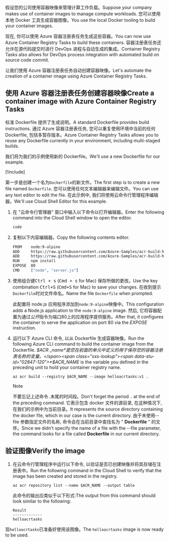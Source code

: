<span data-ttu-id="02847-101">假设您的公司使用容器映像来管理计算工作负载。</span><span class="sxs-lookup"><span data-stu-id="02847-101">Suppose your company makes use of container images to manage compute workloads.</span></span> <span data-ttu-id="02847-102">您可以使用本地 Docker 工具生成容器图像。</span><span class="sxs-lookup"><span data-stu-id="02847-102">You use the local Docker tooling to build your container images.</span></span>

<span data-ttu-id="02847-103">现在, 你可以使用 Azure 容器注册表任务生成这些容器。</span><span class="sxs-lookup"><span data-stu-id="02847-103">You can now use Azure Container Registry Tasks to build these containers.</span></span> <span data-ttu-id="02847-104">容器注册表任务还允许在源代码提交时进行 DevOps 进程与自动生成的集成。</span><span class="sxs-lookup"><span data-stu-id="02847-104">Container Registry Tasks also allows for DevOps process integration with automated build on source code commit.</span></span>

<span data-ttu-id="02847-105">让我们使用 Azure 容器注册表任务自动创建容器映像。</span><span class="sxs-lookup"><span data-stu-id="02847-105">Let's automate the creation of a container image using Azure Container Registry Tasks.</span></span>

## <a name="create-a-container-image-with-azure-container-registry-tasks"></a><span data-ttu-id="02847-106">使用 Azure 容器注册表任务创建容器映像</span><span class="sxs-lookup"><span data-stu-id="02847-106">Create a container image with Azure Container Registry Tasks</span></span>

<span data-ttu-id="02847-107">标准 Dockerfile 提供了生成说明。</span><span class="sxs-lookup"><span data-stu-id="02847-107">A standard Dockerfile provides build instructions.</span></span> <span data-ttu-id="02847-108">通过 Azure 容器注册表任务, 您可以重复使用环境中当前的任何 Dockerfile, 包括多暂存版本。</span><span class="sxs-lookup"><span data-stu-id="02847-108">Azure Container Registry Tasks allows you to reuse any Dockerfile currently in your environment, including multi-staged builds.</span></span>

<span data-ttu-id="02847-109">我们将为我们的示例使用新的 Dockerfile。</span><span class="sxs-lookup"><span data-stu-id="02847-109">We'll use a new Dockerfile for our example.</span></span>

<!-- Activate the sandbox -->
[!include[](../../../includes/azure-sandbox-activate.md)]

<span data-ttu-id="02847-110">第一步是创建一个名为`Dockerfile`的新文件。</span><span class="sxs-lookup"><span data-stu-id="02847-110">The first step is to create a new file named `Dockerfile`.</span></span> <span data-ttu-id="02847-111">您可以使用任何文本编辑器来编辑文件。</span><span class="sxs-lookup"><span data-stu-id="02847-111">You can use any text editor to edit the file.</span></span> <span data-ttu-id="02847-112">在此示例中, 我们将使用云命令行管理程序编辑器。</span><span class="sxs-lookup"><span data-stu-id="02847-112">We'll use Cloud Shell Editor for this example.</span></span>

1. <span data-ttu-id="02847-113">在 "云命令行管理器" 窗口中输入以下命令以打开编辑器。</span><span class="sxs-lookup"><span data-stu-id="02847-113">Enter the following command into the Cloud Shell window to open the editor.</span></span>

    ```bash
    code
    ```

1. <span data-ttu-id="02847-114">复制以下内容编辑器。</span><span class="sxs-lookup"><span data-stu-id="02847-114">Copy the following contents editor.</span></span>

    ```bash
    FROM    node:9-alpine
    ADD     https://raw.githubusercontent.com/Azure-Samples/acr-build-helloworld-node/master/package.json /
    ADD     https://raw.githubusercontent.com/Azure-Samples/acr-build-helloworld-node/master/server.js /
    RUN     npm install
    EXPOSE  80
    CMD     ["node", "server.js"]
    ```

1. <span data-ttu-id="02847-115">使用组合键<kbd>Ctrl + s</kbd> (<kbd>Cmd + s</kbd> for Mac) 保存所做的更改。</span><span class="sxs-lookup"><span data-stu-id="02847-115">Use the key combination <kbd>Ctrl+S</kbd> (<kbd>Cmd+S</kbd> for Mac) to save your changes.</span></span> <span data-ttu-id="02847-116">在收到提示`Dockerfile`时对文件命名。</span><span class="sxs-lookup"><span data-stu-id="02847-116">Name the file `Dockerfile` when prompted.</span></span>

    <span data-ttu-id="02847-117">此配置将 node.js 应用程序添加到`node:9-alpine`映像中。</span><span class="sxs-lookup"><span data-stu-id="02847-117">This configuration adds a Node.js application to the `node:9-alpine` image.</span></span> <span data-ttu-id="02847-118">然后, 它将容器配置为通过*公开*指令为端口80上的应用程序提供服务。</span><span class="sxs-lookup"><span data-stu-id="02847-118">After that, it configures the container to serve the application on port 80 via the *EXPOSE* instruction.</span></span>

1. <span data-ttu-id="02847-119">运行以下 Azure CLI 命令, 以从 Dockerfile 生成容器映像。</span><span class="sxs-lookup"><span data-stu-id="02847-119">Run the following Azure CLI command to build the container image from the Dockerfile.</span></span> <span data-ttu-id="02847-120">*$ACR _name*是您在前面的单元中定义的用于保存您的容器注册表名称的变量。</span><span class="sxs-lookup"><span data-stu-id="02847-120">*$ACR_NAME* is the variable you defined in the preceding unit to hold your container registry name.</span></span>

    ```azurecli
    az acr build --registry $ACR_NAME --image helloacrtasks:v1 .
    ```

    > [!NOTE]
    > <span data-ttu-id="02847-121">不要忘记上述命令`.`末尾的时间段。</span><span class="sxs-lookup"><span data-stu-id="02847-121">Don't forget the period `.` at the end of the preceding command.</span></span> <span data-ttu-id="02847-122">它表示包含 docker 文件的源目录, 在这种情况下, 在我们的示例中为当前目录。</span><span class="sxs-lookup"><span data-stu-id="02847-122">It represents the source directory containing the docker file, which in our case is the current directory.</span></span> <span data-ttu-id="02847-123">由于未使用--file 参数指定文件的名称, 命令会在当前目录中查找名为 " **Dockerfile** " 的文件。</span><span class="sxs-lookup"><span data-stu-id="02847-123">Since we didn't specify the name of a file with the --file parameter, the command looks for a file called **Dockerfile** in our current directory.</span></span>

## <a name="verify-the-image"></a><span data-ttu-id="02847-124">验证图像</span><span class="sxs-lookup"><span data-stu-id="02847-124">Verify the image</span></span>

1. <span data-ttu-id="02847-125">在云命令行管理程序中运行以下命令, 以验证是否已创建映像并将其存储在注册表中。</span><span class="sxs-lookup"><span data-stu-id="02847-125">Run the following command in the Cloud Shell to verify that the image has been created and stored in the registry.</span></span>

    ```azurecli
    az acr repository list --name $ACR_NAME --output table
    ```

    <span data-ttu-id="02847-126">此命令的输出应类似于以下形式:</span><span class="sxs-lookup"><span data-stu-id="02847-126">The output from this command should look similar to the following:</span></span>
    
    ```console
    Result
    -------------
    helloacrtasks
    ```

<span data-ttu-id="02847-127">现`helloacrtasks`已准备好使用该图像。</span><span class="sxs-lookup"><span data-stu-id="02847-127">The `helloacrtasks` image is now ready to be used.</span></span>
